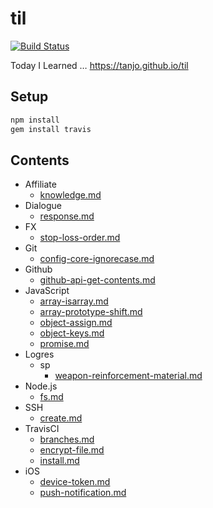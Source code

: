 # til

[![Build Status](https://travis-ci.org/tanjo/til.svg?branch=master)](https://travis-ci.org/tanjo/til)

Today I Learned … https://tanjo.github.io/til
## Setup

```sh
npm install
gem install travis
```

## Contents

- Affiliate
  - [knowledge.md](./Affiliate/knowledge.md)
- Dialogue
  - [response.md](./Dialogue/response.md)
- FX
  - [stop-loss-order.md](./FX/stop-loss-order.md)
- Git
  - [config-core-ignorecase.md](./Git/config-core-ignorecase.md)
- Github
  - [github-api-get-contents.md](./Github/github-api-get-contents.md)
- JavaScript
  - [array-isarray.md](./JavaScript/array-isarray.md)
  - [array-prototype-shift.md](./JavaScript/array-prototype-shift.md)
  - [object-assign.md](./JavaScript/object-assign.md)
  - [object-keys.md](./JavaScript/object-keys.md)
  - [promise.md](./JavaScript/promise.md)
- Logres
  - sp
    - [weapon-reinforcement-material.md](./Logres/sp/weapon-reinforcement-material.md)
- Node.js
  - [fs.md](./Node.js/fs.md)
- SSH
  - [create.md](./SSH/create.md)
- TravisCI
  - [branches.md](./TravisCI/branches.md)
  - [encrypt-file.md](./TravisCI/encrypt-file.md)
  - [install.md](./TravisCI/install.md)
- iOS
  - [device-token.md](./iOS/device-token.md)
  - [push-notification.md](./iOS/push-notification.md)
  

